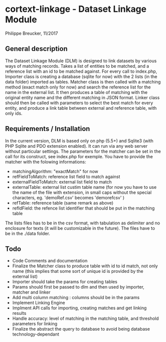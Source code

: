 # cortext-linkage - Dataset Linkage Module
Philippe Breucker, 11/2017

## General description

The Dataset Linkage Module (DLM) is designed to link datasets by various ways of matching records. Takes a list of entities to be matched, and a reference list with an id to be matched against. 
For every call to index.php, Importer class is creating a database (sqlite for now) with the 2 lists (in the data folder) imported as tables.
Matcher class is then called with a matching method (exact match only for now) and search the reference list for the name in the external list. It then produces a table of matching with the original entity name and the different matching in JSON format.
Linker class should then be called with parameters to select the best match for every entity, and produce a link table between external and reference table, with only ids.

## Requirements / Installation

In the current version, DLM is based only on php (5.5+) and Sqlite3 (with PHP Sqlite and PDO extension enabled). It can run via any web server without particular settings.
The parameters for the matcher can be set in the call for its construct, see index.php for exemple. You have to provide the matcher with the folowing informations:

- matchingAlgorithm: "exactMatch" for now
- refFieldToMatch: reference list field to match against
- externalFieldToMatch: external list field to match
- externalTable: external list custim table name (for now you have to use the name of the file with extension, in small caps without the special characters, eg. 'demoRef.csv' becomes 'demorefcsv' )
- refTable: reference table (same remark as above)
- refIdField: the refence list identifier that should be put in the matching table

The lists files has to be in the csv format, with tabulation as delimiter and no enclosure for texts (it will be customizable in the future). The files have to be in the ./data folder.

## Todo

- Code Comments and documentation
- Finalize the Matcher class to produce table with id to id match, not only name (this implies that some sort of unique id is provided by the external list)
- Importer should take the params for creating tables
- Params should first be passed to dlm and then used by importer, matcher and linker
- Add multi column matching : columns should be in the params
- Implement Linking Engine
- Implment API calls for importing, creating matches and get linking results
- Handle accuracy: level of matching in the matching table, and threshold parameters for linking
- Finalize the abstract the query to database to avoid being database technology-dependant